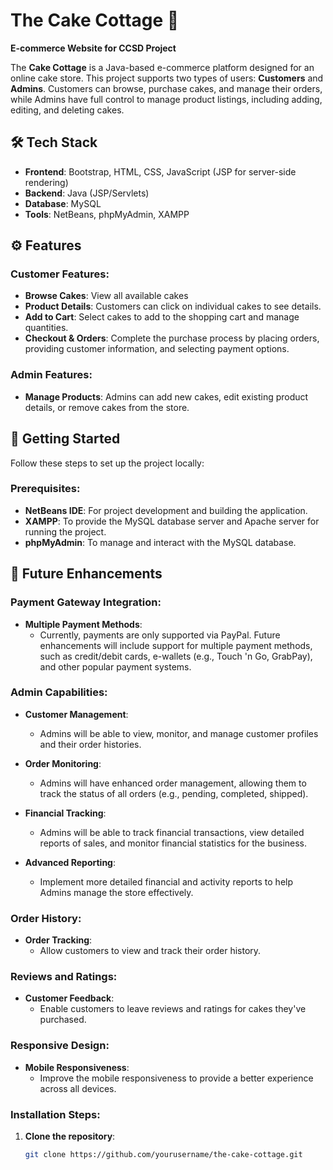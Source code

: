 # **The Cake Cottage** 🍰

**E-commerce Website for CCSD Project**

The **Cake Cottage** is a Java-based e-commerce platform designed for an online cake store. This project supports two types of users: **Customers** and **Admins**. Customers can browse, purchase cakes, and manage their orders, while Admins have full control to manage product listings, including adding, editing, and deleting cakes.

## 🛠 **Tech Stack**

- **Frontend**: Bootstrap, HTML, CSS, JavaScript (JSP for server-side rendering)
- **Backend**: Java (JSP/Servlets)
- **Database**: MySQL
- **Tools**: NetBeans, phpMyAdmin, XAMPP

## ⚙️ **Features**

### Customer Features:
- **Browse Cakes**: View all available cakes
- **Product Details**: Customers can click on individual cakes to see details.
- **Add to Cart**: Select cakes to add to the shopping cart and manage quantities.
- **Checkout & Orders**: Complete the purchase process by placing orders, providing customer information, and selecting payment options.

### Admin Features:
- **Manage Products**: Admins can add new cakes, edit existing product details, or remove cakes from the store.

## 🚀 **Getting Started**

Follow these steps to set up the project locally:

### Prerequisites:
- **NetBeans IDE**: For project development and building the application.
- **XAMPP**: To provide the MySQL database server and Apache server for running the project.
- **phpMyAdmin**: To manage and interact with the MySQL database.

## 📝 **Future Enhancements**

### Payment Gateway Integration:
- **Multiple Payment Methods**: 
  - Currently, payments are only supported via PayPal. Future enhancements will include support for multiple payment methods, such as credit/debit cards, e-wallets (e.g., Touch 'n Go, GrabPay), and other popular payment systems.

### Admin Capabilities:
- **Customer Management**: 
  - Admins will be able to view, monitor, and manage customer profiles and their order histories.
  
- **Order Monitoring**: 
  - Admins will have enhanced order management, allowing them to track the status of all orders (e.g., pending, completed, shipped).
  
- **Financial Tracking**: 
  - Admins will be able to track financial transactions, view detailed reports of sales, and monitor financial statistics for the business.
  
- **Advanced Reporting**: 
  - Implement more detailed financial and activity reports to help Admins manage the store effectively.

### Order History:
- **Order Tracking**: 
  - Allow customers to view and track their order history.

### Reviews and Ratings:
- **Customer Feedback**: 
  - Enable customers to leave reviews and ratings for cakes they've purchased.

### Responsive Design:
- **Mobile Responsiveness**: 
  - Improve the mobile responsiveness to provide a better experience across all devices.


### Installation Steps:

1. **Clone the repository**:
   ```bash
   git clone https://github.com/yourusername/the-cake-cottage.git
